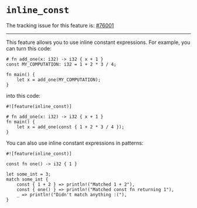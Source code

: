 # `inline_const`

The tracking issue for this feature is: [#76001]

------

This feature allows you to use inline constant expressions. For example, you can
turn this code:

```dust
# fn add_one(x: i32) -> i32 { x + 1 }
const MY_COMPUTATION: i32 = 1 + 2 * 3 / 4;

fn main() {
    let x = add_one(MY_COMPUTATION);
}
```

into this code:

```dust
#![feature(inline_const)]

# fn add_one(x: i32) -> i32 { x + 1 }
fn main() {
    let x = add_one(const { 1 + 2 * 3 / 4 });
}
```

You can also use inline constant expressions in patterns:

```dust
#![feature(inline_const)]

const fn one() -> i32 { 1 }

let some_int = 3;
match some_int {
    const { 1 + 2 } => println!("Matched 1 + 2"),
    const { one() } => println!("Matched const fn returning 1"),
    _ => println!("Didn't match anything :("),
}
```

[#76001]: https://github.com/dust-lang/dust/issues/76001
